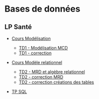 # Bases de données

## LP Santé

<!--
Modélisation (1h30 + 3h)
Algèbre relationnelle (1h30 + 3h)
Langage SQL (1h30 + 6h)

Interventions :
- Jeudi 15/10 : 14h-17h                     Qu'est-ce qu'un BD ? Normalisation - Opérations : Cours
- Jeudi 12/11 : 14h-17h                     TD modélisation EA
- Vendredi 13/11 : 14h-17h                  MRD et TD
- Jeudi 26/11 : 14h-17h                     TP SQL
- Vendredi 27/11 : 9h-12h puis 13h-16h      TP noté : A partir de fichiers à plat (genre clients + commandes + produits)
                                            Modélisaton + Création base + Requêtage
-->


- [Cours Modélisation](https://docs.google.com/presentation/d/e/2PACX-1vShmCW6ctqtSpUNnUwJb7hoPZ4FMhPkKfWeZQno26AnGW0MTWMVoJJ-O-YUMHwoZA---TMmTbYYJ0Jk/pub?start=false&loop=false&delayms=3000)
    - [TD1 - Modélisation MCD](td1)
    - [TD1 - correction](td1-correction)
    
- [Cours Modèle relationnel](https://docs.google.com/presentation/d/e/2PACX-1vR3QQQT7o77V2wAiLpilh0iACfQ8uP4mznxkM912DQ4DltNNDx884cbreRLQkgwmjUHGSofNGYTH8oC/pub?start=false&loop=false&delayms=3000) 
    - [TD2 - MRD et algèbre relationnel](td2)
    - [TD2 - correction MRD](td2-correction-MRD)
    - [TD2 - correction créations des tables](td2-correction-creations)
    
- [TP SQL](tp1)
